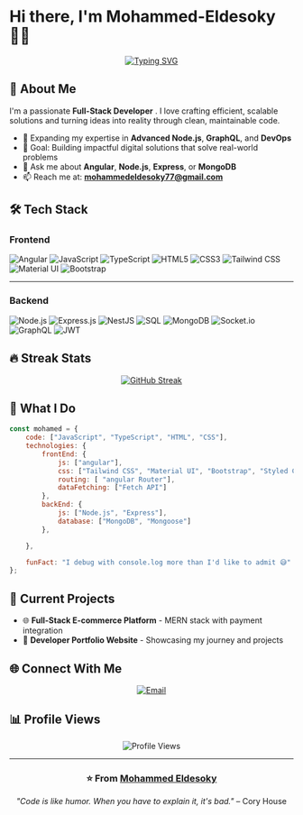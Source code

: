 # Hi there, I'm Mohammed-Eldesoky 👨‍💻

<div align="center">
  
[![Typing SVG](https://readme-typing-svg.demolab.com?font=Fira+Code&size=24&duration=3000&pause=1000&color=00D9FF&center=true&vCenter=true&multiline=true&width=600&height=100&lines=Full-Stack+Developer)](https://git.io/typing-svg)

</div>


## 🚀 About Me

I'm a passionate **Full-Stack Developer**  . I love crafting efficient, scalable solutions and turning ideas into reality through clean, maintainable code.


- 🌱 Expanding my expertise in **Advanced Node.js**, **GraphQL**, and **DevOps**
- 🎯 Goal: Building impactful digital solutions that solve real-world problems
- 💬 Ask me about **Angular**, **Node.js**, **Express**, or **MongoDB**
- 📫 Reach me at: **mohammedeldesoky77@gmail.com**

## 🛠️ Tech Stack
### Frontend
![Angular](https://img.shields.io/badge/Angular-DD0031?style=for-the-badge&logo=angular&logoColor=white)
![JavaScript](https://img.shields.io/badge/JavaScript-F7DF1E?style=for-the-badge&logo=javascript&logoColor=black)
![TypeScript](https://img.shields.io/badge/TypeScript-007ACC?style=for-the-badge&logo=typescript&logoColor=white)
![HTML5](https://img.shields.io/badge/HTML5-E34F26?style=for-the-badge&logo=html5&logoColor=white)
![CSS3](https://img.shields.io/badge/CSS3-1572B6?style=for-the-badge&logo=css3&logoColor=white)
![Tailwind CSS](https://img.shields.io/badge/Tailwind_CSS-38B2AC?style=for-the-badge&logo=tailwind-css&logoColor=white)
![Material UI](https://img.shields.io/badge/Material--UI-0081CB?style=for-the-badge&logo=material-ui&logoColor=white)
![Bootstrap](https://img.shields.io/badge/Bootstrap-563D7C?style=for-the-badge&logo=bootstrap&logoColor=white)

---

### Backend
![Node.js](https://img.shields.io/badge/Node.js-43853D?style=for-the-badge&logo=node.js&logoColor=white)
![Express.js](https://img.shields.io/badge/Express.js-404D59?style=for-the-badge)
![NestJS](https://img.shields.io/badge/NestJS-E0234E?style=for-the-badge&logo=nestjs&logoColor=white)
![SQL](https://img.shields.io/badge/SQL-336791?style=for-the-badge&logo=postgresql&logoColor=white)
![MongoDB](https://img.shields.io/badge/MongoDB-4EA94B?style=for-the-badge&logo=mongodb&logoColor=white)
![Socket.io](https://img.shields.io/badge/Socket.io-010101?style=for-the-badge&logo=socket.io&logoColor=white)
![GraphQL](https://img.shields.io/badge/GraphQL-E10098?style=for-the-badge&logo=graphql&logoColor=white)
![JWT](https://img.shields.io/badge/JWT-black?style=for-the-badge&logo=JSON%20web%20tokens)

## 🔥 Streak Stats

<div align="center">
  
[![GitHub Streak](https://github-readme-streak-stats.herokuapp.com/?user=mohammed-eldesoky&theme=tokyonight&hide_border=true)](https://git.io/streak-stats)

</div>

## 💼 What I Do

```javascript
const mohamed = {
    code: ["JavaScript", "TypeScript", "HTML", "CSS"],
    technologies: {
        frontEnd: {
            js: ["angular"],
            css: ["Tailwind CSS", "Material UI", "Bootstrap", "Styled Components"],
            routing: [ "angular Router"],
            dataFetching: ["Fetch API"]
        },
        backEnd: {
            js: ["Node.js", "Express"],
            database: ["MongoDB", "Mongoose"]
        },

    },

    funFact: "I debug with console.log more than I'd like to admit 😅"
};
```

## 🎯 Current Projects

- 🌐 **Full-Stack E-commerce Platform** - MERN stack with payment integration
- 🔧 **Developer Portfolio Website** - Showcasing my journey and projects

## 🌐 Connect With Me

<div align="center">
  

[![Email](https://img.shields.io/badge/Email-D14836?style=for-the-badge&logo=gmail&logoColor=white)](mailto:mohammedeldesokey77@gmail.com)

</div>

## 📊 Profile Views

<div align="center">
  
![Profile Views](https://komarev.com/ghpvc/?username=mohammed-eldesoky&style=for-the-badge&color=blue&label=Profile%20Views)

</div>

---

<div align="center">
  
### ⭐️ From [Mohammed Eldesoky](https://github.com/mohammed-eldesoky)

*"Code is like humor. When you have to explain it, it's bad."* – Cory House

</div>
